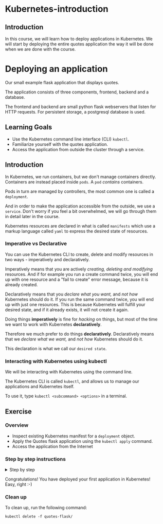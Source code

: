 # Kubernetes-introduction

## Introduction

In this course, we will learn how to deploy applications in Kubernetes.
We will start by deploying the entire quotes application the way it will be done when we are done with the course. 

# Deploying an application

Our small example flask application that displays quotes.

The application consists of three components, frontend, backend and a database.

The frontend and backend are small python flask webservers that listen for HTTP requests.
For persistent storage, a postgresql database is used.

## Learning Goals

- Use the Kubernetes command line interface (CLI) `kubectl`.
- Familiarize yourself with the quotes application.
- Access the application from outside the cluster through a service.


## Introduction

In Kubernetes, we run containers, but we don't manage containers directly. Containers are instead placed inside `pods`.
A `pod` _contains_ containers.

Pods in turn are managed by controllers, the most common one is called a `deployment`.

And in order to make the application accessible from the outside, we use a `service`. Don't worry if you feel a bit overwhelmed, we will go through them in detail later in the course.

Kubernetes resources are declared in what is called `manifests` which use a markup language called `yaml` to express the desired state of resources.

### Imperative vs Declarative

You can use the Kubernetes CLI to create, delete and modify resources in two ways - imperatively and declaratively.

Imperatively means that you are actively _creating, deleting and modifying_ resources. And if for example you run a create command twice, you will end up with one resource and a "fail to create" error message, because it is already created.

Declaratively means that you _declare what you want,_ and _not how_ Kubernetes should do it. If you run the same command twice, you will end up with just one resources. This is because Kubernetes will fulfill your desired state, and if it already exists, it will not create it again.

Doing things **imperatively** is fine for _hacking_ on things, but most of the time we want to work with Kubernetes **declaratively**.

Therefore we much prefer to do things **declaratively**.
Declaratively means that we _declare what we want,_ and _not how_ Kubernetes should do it.

This declaration is what we call our `desired state`.


### Interacting with Kubernetes using kubectl

We will be interacting with Kubernetes using the command line.

The Kubernetes CLI is called `kubectl`, and allows us to manage our applications and Kubernetes itself.

To use it, type `kubectl <subcommand> <options>` in a terminal.

## Exercise

### Overview

- Inspect existing Kubernetes manifest for a `deployment` object.
- Apply the Quotes flask application using the `kubectl apply` command.
- Access the application from the Internet

### Step by step instructions

<details>
<summary>Step by step</summary>

**take the same bullet names as above and put them in to illustrate how far the student have gone**

## Inspect existing Kubernetes manifest for a `deployment` object.


We have prepared all the Kubernetes manifests that you need for the application to run.

You can find the manifest in the folder called `quotes-flask`.

- Open up the frontend manifest located at `quotes-flask/frontend-deployment.yaml`.

Try to see if you can find information about:

- The name of the deployment
- The number of replicas
- The image used for the container
- The port the container listens on

Do not worry if you don't understand everything yet, we will go through it in detail later in the course.

## Apply the manifest using the `kubectl apply`.

Use the `kubectl apply -f <file>` command to send the manifest with your desired state to Kubernetes:

``` bash
kubectl apply -f quotes-flask/
```

Expected output:

```
configmap/backend-config created
deployment.apps/backend created
service/backend created
deployment.apps/frontend created
service/frontend created
configmap/postgres-config created
deployment.apps/postgres created
persistentvolumeclaim/postgres-pvc created
secret/postgres-secret created
service/postgres created
```

- You can verify that the deployment is created by running the `kubectl get deployments` command.

``` bash
kubectl get deployments
```

Expected output:

```
NAME            READY   UP-TO-DATE   AVAILABLE   AGE
backend         1/1     1            1           27s
frontend        1/1     1            1           27s
postgres        1/1     1            1           27s
```

> :bulb: You might need to issue the command a couple of times, as it might take a few seconds for the deployment to be created and available.

##  Access the application from the Internet

We are getting a little ahead of our exercises here, but to illustrate that we actually have
a functioning application running in our cluster, let's try accessing it from a browser!

First of, get the `service` called `frontend` and note down the NodePort, by finding the `PORT(S)` column and noting the number on the right side of the colon `:`

> :bulb: A `service` is a networking abstraction that enables a lot of the neat networking features of Kubernetes.
> We will cover `services` in detail in a later exercise, so just go with it for now :-)

``` bash
kubectl get service frontend
```

Expected output:

```
NAME        TYPE       CLUSTER-IP      EXTERNAL-IP   PORT(S)        AGE
frontend       NodePort   10.96.223.218   <none>        80:32458/TCP   12s
```

In this example, Kubernetes has chosen port `32458`, you will most likely get a different number.

Finally, look up the IP address of a node in the cluster with:

``` bash
kubectl get nodes -o wide
```

> :bulb: The `-o wide` flag makes the output more verbose, i.e. to include the IPs

Expected output:

```
NAME    STATUS   . . . INTERNAL-IP  EXTERNAL-IP     . . .
node1   Ready    . . . 10.123.0.8   35.240.20.246   . . .
node2   Ready    . . . 10.123.0.7   35.205.245.42   . . .
```

In the example your external IPs are either `35.240.20.246` or `35.205.245.42`.

Since your `service` is of type `NodePort` it will be exposed on _all_ of the nodes. The service will be exposed on the port with the number you noted down above.

Choose one of the `EXTERNAL-IP`'s, and point your web browser to the address: `<EXTERNAL-IP>:<PORT>`.

In this example, the address could be `35.240.20.246:32458`, or `35.205.245.42:32458`.

You should see the application in the browser now!

</details>

Congratulations! You have deployed your first application in Kubernetes! 
Easy, right :-)


### Clean up

To clean up, run the following command:

```
kubectl delete -f quotes-flask/
```


